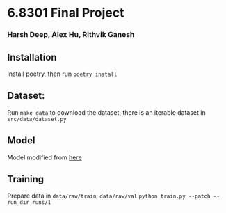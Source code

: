 # 6.8301 Final Project
### Harsh Deep, Alex Hu, Rithvik Ganesh

## Installation

Install poetry, then run `poetry install`

## Dataset:
Run `make data` to download the dataset, there is an iterable dataset in `src/data/dataset.py`

## Model
Model modified from [here](https://github.com/milesial/Pytorch-UNet/tree/master)

## Training
Prepare data in `data/raw/train`, `data/raw/val`
`python train.py --patch --run_dir runs/1`